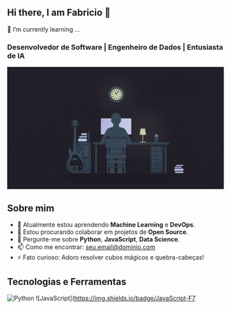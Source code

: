 ## Hi there, I am Fabricio 👋

🌱 I’m currently learning ...
### Desenvolvedor de Software | Engenheiro de Dados | Entusiasta de IA

<picture>
 <source media="(prefers-color-scheme: dark)" srcset="https://github.com/mrcordas/mrcordas/blob/main/hero-image.jpg">
 <source media="(prefers-color-scheme: light)" srcset="https://github.com/mrcordas/mrcordas/blob/main/hero-image.jpg">
 <img alt="YOUR-ALT-TEXT" src="https://github.com/mrcordas/mrcordas/blob/main/hero-image.jpg">
</picture>

## Sobre mim

- 🌱 Atualmente estou aprendendo **Machine Learning** e **DevOps**.
- 👯 Estou procurando colaborar em projetos de **Open Source**.
- 💬 Pergunte-me sobre **Python**, **JavaScript**, **Data Science**.
- 📫 Como me encontrar: [seu.email@dominio.com](mailto:seu.email@dominio.com)
- ⚡ Fato curioso: Adoro resolver cubos mágicos e quebra-cabeças!

## Tecnologias e Ferramentas

![Python](https://img.shields.io/badge/Python-3776AB?style=for-the-badge&logo=python&logoColor=white)
![JavaScript](https://img.shields.io/badge/JavaScript-F7
<!--
**mrcordas/mrcordas** is a ✨ _special_ ✨ repository because its `README.md` (this file) appears on your GitHub profile.

Here are some ideas to get you started:

- 🔭 I’m currently working on ...
- 🌱 I’m currently learning ...
- 👯 I’m looking to collaborate on ...
- 🤔 I’m looking for help with ...
- 💬 Ask me about ...
- 📫 How to reach me: ...
- 😄 Pronouns: ...
- ⚡ Fun fact: ...
-->
